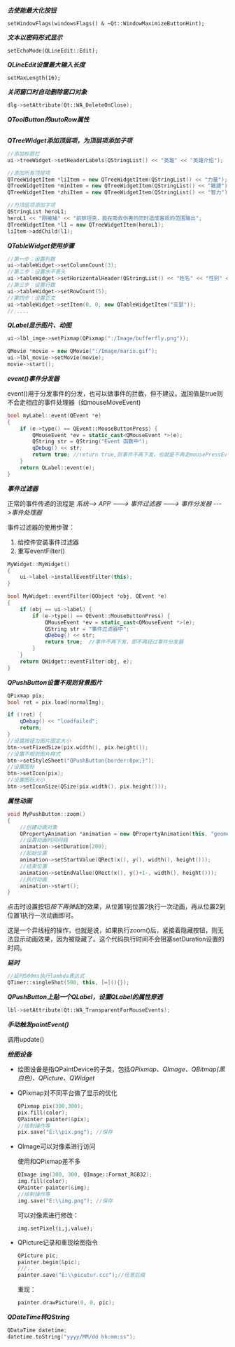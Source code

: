 ***去使能最大化按钮***

```
setWindowFlags(windowsFlags() & ~Qt::WindowMaximizeButtonHint);
```



***文本以密码形式显示***

```
setEchoMode(QLineEdit::Edit);
```



***QLineEdit设置最大输入长度***

```
setMaxLength(16);
```



***关闭窗口时自动删除窗口对象***

```c++
dlg->setAttribute(Qt::WA_DeleteOnClose);
```



***QToolButton的autoRow属性***

```c++

```



***QTreeWidget添加顶层项，为顶层项添加子项***

```c++
//添加标题栏
ui->treeWidget->setHeaderLabels(QStringList() << "英雄" << "英雄介绍");

//添加所有顶层项
QTreeWidgetItem *liItem = new QTreeWidgetItem(QStringList() << "力量");
QTreeWidgetItem *minItem = new QTreeWidgetItem(QStringList() << "敏捷");
QTreeWidgetItem *zhiItem = new QTreeWidgetItem(QStringList() << "智力");

//为顶层项添加字项
QStringList heroL1;
heroL1 << "刚被捕" << "前排坦克，能在吸收伤害的同时造成客观的范围输出";
QTreeWidgetItem *l1 = new QTreeWidgetItem(heroL1);
liItem->addChild(l1);
```



***QTableWidget使用步骤***

```c++
//第一步：设置列数
ui->tableWidget->setColumnCount(3);
//第二步：设置水平表头
ui->tableWidget->setHorizontalHeader(QStringList() << "姓名" << "性别" << "年龄");
//第三步：设置行数
ui->tableWidget->setRowCount(5);
//第四步：设置正文
ui->tableWidget->setItem(0, 0, new QTableWidgetItem("亚瑟"));
//.....
```



***QLabel显示图片、动图***

```c++
ui->lbl_imge->setPixmap(QPixmap(":/Image/bufferfly.png"));

QMovie *movie = new QMovie(":/Image/mario.gif");
ui->lbl_movie->setMovie(movie);
movie->start();
```



***event()事件分发器***

event()用于分发事件的分发，也可以做事件的拦截，但不建议。返回值是true则不会走相应的事件处理器（如mouseMoveEvent)

```c++
bool myLabel::event(QEvent *e)
{
    if (e->type() == QEvent::MouseButtonPress) {
        QMouseEvent *ev = static_cast<QMouseEvent *>(e);
        QString str = QString("Event 函数中");
        qDebug() << str;
        return true; //return true,则事件不再下发，也就是不再走mousePressEvent()了
    }
    return QLabel::event(e);
}
```



***事件过滤器***

正常的事件传递的流程是 *系统--> APP --->  事件过滤器 ---> 事件分发器 --->事件处理器*

事件过滤器的使用步骤：

1. 给控件安装事件过滤器
2. 重写eventFilter()

```c++
MyWidget::MyWidget()
{
    ui->label->installEventFilter(this);
}

bool MyWidget::eventFilter(QObject *obj, QEvent *e)
{
    if (obj == ui->label) {
        if (e->type() == QEvent::MouseButtonPress) {
            QMouseEvent *ev = static_cast<QMouseEvent *>(e);
            QString str = "事件过滤器中";
            qDebug() << str;
            return true;  //事件不再下发，即不再经过事件分发器
        }
    }
    return QWidget::eventFilter(obj, e);
}
```



***QPushButton设置不规则背景图片***

```c++
QPixmap pix;
bool ret = pix.load(normalImg);

if (!ret) {
    qDebug() << "loadfailed";
    return;
}
//设置按钮为图片固定大小
btn->setFixedSize(pix.width(), pix.height());
//设置不规则图片样式
btn->setStyleSheet("QPushButton{border:0px;}");
//设置图标
btn->setIcon(pix);
//设置图标大小
btn->setIconSize(QSize(pix.width(), pix.height()));
```



***属性动画***

```c++
void MyPushButton::zoom()
{
    //创建动画对象
    QPropertyAnimation *animation = new QPropertyAnimation(this, "geometry");
    //设置动画时间间隔
    animation->setDuration(200);
    //起始位置
    animation->setStartValue(QRect(x(), y(), width(), height()));
    //结束位置
    animation->setEndVallue(QRect(x(), y()+1-, width(), height()));
    //执行动画
    animation->start();
}
```

点击时设置按钮*按下再弹起*的效果，从位置1到位置2执行一次动画，再从位置2到位置1执行一次动画即可。

这是一个异线程的操作，也就是说，如果执行zoom()后，紧接着隐藏按钮，则无法显示动画效果，因为被隐藏了。这个代码执行时间不会阻塞setDuration设置的时间。



***延时***

```c++
//延时500ms执行lambda表达式
QTimer::singleShot(500, this, [=](){});
```



***QPushButton上贴一个QLabel，设置QLabel的属性穿透***

```c++
lbl->setAttribute(Qt::WA_TransparentForMouseEvents);
```



***手动触发paintEvent()***

调用update()



***绘图设备***

- 绘图设备是指QPaintDevice的子类，包括*QPixmap、QImage、QBitmap(黑白色)、QPicture、QWidget*

- QPixmap对不同平台做了显示的优化

	```c++
	QPixmap pix(300,300);
	pix.fill(color);
	QPainter painter(&pix);
	//绘制操作等
	pix.save("E:\\pix.png"); //保存
	```

- QImage可以对像素进行访问

	使用和QPixmap差不多

	```c++
	QImage img(300, 300, QImage::Format_RGB32);
	img.fill(color);
	QPainter painter(&img);
	//绘制操作等
	img.save("E:\\img.png"); //保存
	```

	可以对像素进行修改：

	```c=+
	img.setPixel(i,j,value);
	```

- QPicture记录和重现绘图指令

	```c++
	QPicture pic;
	painter.begin(&pic);
	///..
	painter.save("E:\\picutur.ccc");//任意后缀
	```

	重现：

	```c++
	painter.drawPicture(0, 0, pic);
	```



***QDateTime转QString***

```c++
QDataTime datetime;
datetime.toString("yyyy/MM/dd hh:mm:ss");
```